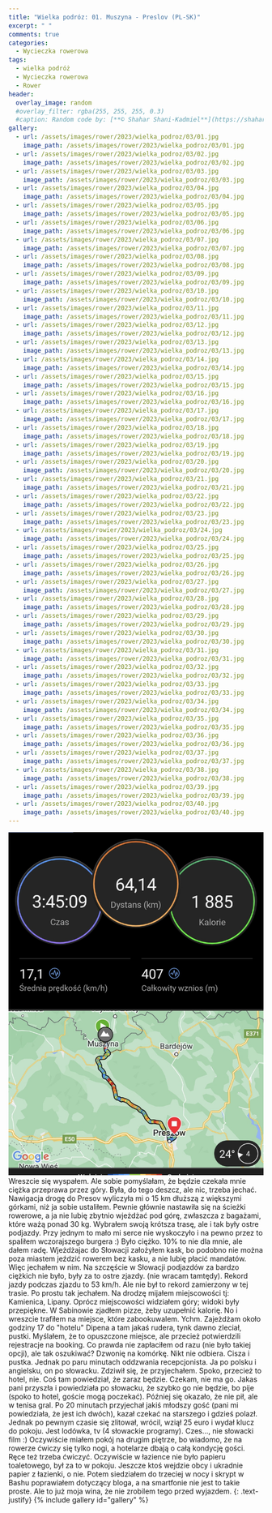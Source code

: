 ```yaml
---
title: "Wielka podróz: 01. Muszyna - Preslov (PL-SK)"
excerpt: " "
comments: true
categories:
  - Wycieczka rowerowa
tags:
  - wielka podróż
  - Wycieczka rowerowa
  - Rower
header:
  overlay_image: random
  #overlay_filter: rgba(255, 255, 255, 0.3)
  #caption: Random code by: [**© Shahar Shani-Kadmiel**](https://shaharkadmiel.github.io)"
gallery:
  - url: /assets/images/rower/2023/wielka_podroz/03/01.jpg
    image_path: /assets/images/rower/2023/wielka_podroz/03/01.jpg
  - url: /assets/images/rower/2023/wielka_podroz/03/02.jpg
    image_path: /assets/images/rower/2023/wielka_podroz/03/02.jpg
  - url: /assets/images/rower/2023/wielka_podroz/03/03.jpg
    image_path: /assets/images/rower/2023/wielka_podroz/03/03.jpg
  - url: /assets/images/rower/2023/wielka_podroz/03/04.jpg
    image_path: /assets/images/rower/2023/wielka_podroz/03/04.jpg
  - url: /assets/images/rower/2023/wielka_podroz/03/05.jpg
    image_path: /assets/images/rower/2023/wielka_podroz/03/05.jpg
  - url: /assets/images/rower/2023/wielka_podroz/03/06.jpg
    image_path: /assets/images/rower/2023/wielka_podroz/03/06.jpg
  - url: /assets/images/rower/2023/wielka_podroz/03/07.jpg
    image_path: /assets/images/rower/2023/wielka_podroz/03/07.jpg
  - url: /assets/images/rower/2023/wielka_podroz/03/08.jpg
    image_path: /assets/images/rower/2023/wielka_podroz/03/08.jpg
  - url: /assets/images/rower/2023/wielka_podroz/03/09.jpg
    image_path: /assets/images/rower/2023/wielka_podroz/03/09.jpg
  - url: /assets/images/rower/2023/wielka_podroz/03/10.jpg
    image_path: /assets/images/rower/2023/wielka_podroz/03/10.jpg
  - url: /assets/images/rower/2023/wielka_podroz/03/11.jpg
    image_path: /assets/images/rower/2023/wielka_podroz/03/11.jpg
  - url: /assets/images/rower/2023/wielka_podroz/03/12.jpg
    image_path: /assets/images/rower/2023/wielka_podroz/03/12.jpg
  - url: /assets/images/rower/2023/wielka_podroz/03/13.jpg
    image_path: /assets/images/rower/2023/wielka_podroz/03/13.jpg
  - url: /assets/images/rower/2023/wielka_podroz/03/14.jpg
    image_path: /assets/images/rower/2023/wielka_podroz/03/14.jpg
  - url: /assets/images/rower/2023/wielka_podroz/03/15.jpg
    image_path: /assets/images/rower/2023/wielka_podroz/03/15.jpg
  - url: /assets/images/rower/2023/wielka_podroz/03/16.jpg
    image_path: /assets/images/rower/2023/wielka_podroz/03/16.jpg
  - url: /assets/images/rower/2023/wielka_podroz/03/17.jpg
    image_path: /assets/images/rower/2023/wielka_podroz/03/17.jpg
  - url: /assets/images/rower/2023/wielka_podroz/03/18.jpg
    image_path: /assets/images/rower/2023/wielka_podroz/03/18.jpg
  - url: /assets/images/rower/2023/wielka_podroz/03/19.jpg
    image_path: /assets/images/rower/2023/wielka_podroz/03/19.jpg
  - url: /assets/images/rower/2023/wielka_podroz/03/20.jpg
    image_path: /assets/images/rower/2023/wielka_podroz/03/20.jpg
  - url: /assets/images/rower/2023/wielka_podroz/03/21.jpg
    image_path: /assets/images/rower/2023/wielka_podroz/03/21.jpg
  - url: /assets/images/rower/2023/wielka_podroz/03/22.jpg
    image_path: /assets/images/rower/2023/wielka_podroz/03/22.jpg
  - url: /assets/images/rower/2023/wielka_podroz/03/23.jpg
    image_path: /assets/images/rower/2023/wielka_podroz/03/23.jpg
  - url: /assets/images/rowier/2023/wielka_podroz/03/24.jpg
    image_path: /assets/images/rower/2023/wielka_podroz/03/24.jpg
  - url: /assets/images/rower/2023/wielka_podroz/03/25.jpg
    image_path: /assets/images/rower/2023/wielka_podroz/03/25.jpg
  - url: /assets/images/rower/2023/wielka_podroz/03/26.jpg
    image_path: /assets/images/rower/2023/wielka_podroz/03/26.jpg
  - url: /assets/images/rower/2023/wielka_podroz/03/27.jpg
    image_path: /assets/images/rower/2023/wielka_podroz/03/27.jpg
  - url: /assets/images/rower/2023/wielka_podroz/03/28.jpg
    image_path: /assets/images/rower/2023/wielka_podroz/03/28.jpg
  - url: /assets/images/rower/2023/wielka_podroz/03/29.jpg
    image_path: /assets/images/rower/2023/wielka_podroz/03/29.jpg
  - url: /assets/images/rower/2023/wielka_podroz/03/30.jpg
    image_path: /assets/images/rower/2023/wielka_podroz/03/30.jpg
  - url: /assets/images/rower/2023/wielka_podroz/03/31.jpg
    image_path: /assets/images/rower/2023/wielka_podroz/03/31.jpg
  - url: /assets/images/rower/2023/wielka_podroz/03/32.jpg
    image_path: /assets/images/rower/2023/wielka_podroz/03/32.jpg
  - url: /assets/images/rower/2023/wielka_podroz/03/33.jpg
    image_path: /assets/images/rower/2023/wielka_podroz/03/33.jpg
  - url: /assets/images/rower/2023/wielka_podroz/03/34.jpg
    image_path: /assets/images/rower/2023/wielka_podroz/03/34.jpg
  - url: /assets/images/rower/2023/wielka_podroz/03/35.jpg
    image_path: /assets/images/rower/2023/wielka_podroz/03/35.jpg
  - url: /assets/images/rower/2023/wielka_podroz/03/36.jpg
    image_path: /assets/images/rower/2023/wielka_podroz/03/36.jpg
  - url: /assets/images/rower/2023/wielka_podroz/03/37.jpg
    image_path: /assets/images/rower/2023/wielka_podroz/03/37.jpg
  - url: /assets/images/rower/2023/wielka_podroz/03/38.jpg
    image_path: /assets/images/rower/2023/wielka_podroz/03/38.jpg
  - url: /assets/images/rower/2023/wielka_podroz/03/39.jpg
    image_path: /assets/images/rower/2023/wielka_podroz/03/39.jpg
  - url: /assets/images/rower/2023/wielka_podroz/03/40.jpg
    image_path: /assets/images/rower/2023/wielka_podroz/03/40.jpg
---
```

![mapka](/assets/images/rower/2023/wielka_podroz/03/mapka.png)
Wreszcie się wyspałem. Ale sobie pomyślałam, że będzie czekała mnie ciężka przeprawa przez góry. Była, do tego deszcz, ale nic, trzeba jechać. Nawigacja drogę do Presov wyliczyła mi o 15 km dłuższą z większymi górkami, niż ja sobie ustaliłem. Pewnie głównie nastawiła się na ścieżki rowerowe, a ja nie lubię zbytnio wjeżdżać pod górę, zwłaszcza z bagażami, które ważą ponad 30 kg. Wybrałem swoją krótsza trasę, ale i tak były ostre podjazdy. Przy jednym to mało mi serce nie wyskoczyło i na pewno przez to spaliłem wczorajszego burgera :) Było ciężko. 10% to nie dla mnie, ale dałem radę. Wjeżdżajac do Słowacji założyłem kask, bo
podobno nie można poza miastem jeździć rowerem bez kasku, a nie lubię płacić mandatów. Więc jechałem w nim. Na szczęście w Słowacji podjazdów za bardzo ciężkich nie było, były za to ostre zjazdy. (nie wracam tamtędy). Rekord jazdy podczas zjazdu to 53 km/h. Ale nie był to rekord zamierzony w tej trasie. Po prostu tak jechałem. Na drodzę mijałem miejscowości tj: Kamienica, Lipany. Oprócz miejscowości widziałem góry; widoki były przepiękne. W Sabinowie zjadłem pizze, żeby uzupełnić kalorię. No i wreszcie trafiłem na miejsce, które zabookuwalem. Ychm. Zajeżdżam około godziny 17 do "hotelu" Dipena a tam jakaś rudera, tynk dawno zleciał, pustki. Myślałem, że to opuszczone miejsce, ale przecież potwierdzili rejestracje na booking. Co prawda nie zapłaciłem od razu (nie było takiej opcji), ale tak oszukiwać? Dzwonię na komórkę. Nikt nie odbiera. Cisza i pustka. Jednak po paru minutach oddzwania recepcjonista. Ja po polsku i angielsku, on po słowacku. Zdziwił się, że przyjechałem. Spoko, przecież to hotel, nie. Coś tam powiedział, że zaraz będzie. Czekam, nie ma go. Jakas pani przyszła i powiedziała po słowacku, że szybko go nie będzie, bo pije (spoko to hotel, goście mogą poczekać). Później się okazało, że nie pił, ale w tenisa gral. Po 20 minutach przyjechał jakiś młodszy gość (pani mi powiedziała, że jest ich dwóch), kazał czekać na starszego i gdzieś polazł. Jednak po pewnym czasie się zlitował, wrócil, wziął 25 euro i wydał klucz do pokoju. Jest lodówka, tv (4 słowackie programy). Czes..., nie słowacki film :) Oczywiście miałem pokój na drugim piętrze, bo wiadomo, że na rowerze ćwiczy się tylko nogi, a hotelarze dbają o całą kondycję gości. Ręce też trzeba ćwiczyć. Oczywiście w łazience nie było papieru toaletowego, był za to w pokoju. Jeszcze ktoś wejdzie obcy i ukradnie papier z łazienki, o nie. Potem siedziałem do trzeciej w nocy i skrypt w Bashu poprawiałem dotyczący bloga, a na smartfonie nie jest to takie proste. Ale to już moja wina, że nie zrobilem tego przed wyjazdem. 
{: .text-justify}
{% include gallery id="gallery" %}
